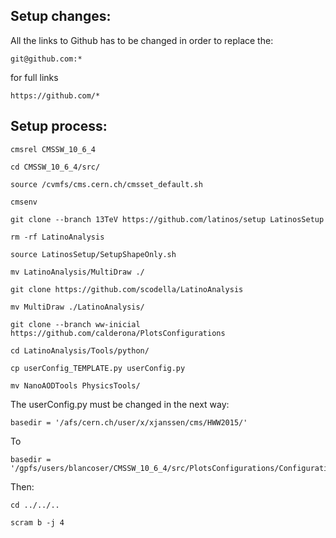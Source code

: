 ## Setup changes:

All the links to Github has to be changed in order to replace the:

```git@github.com:*```

 for full links 
 
 ```https://github.com/*```


## Setup process:

```
cmsrel CMSSW_10_6_4

cd CMSSW_10_6_4/src/

source /cvmfs/cms.cern.ch/cmsset_default.sh

cmsenv

git clone --branch 13TeV https://github.com/latinos/setup LatinosSetup

rm -rf LatinoAnalysis

source LatinosSetup/SetupShapeOnly.sh

mv LatinoAnalysis/MultiDraw ./

git clone https://github.com/scodella/LatinoAnalysis

mv MultiDraw ./LatinoAnalysis/

git clone --branch ww-inicial https://github.com/calderona/PlotsConfigurations

cd LatinoAnalysis/Tools/python/

cp userConfig_TEMPLATE.py userConfig.py

mv NanoAODTools PhysicsTools/

```
The userConfig.py must be changed in the next way:

```
basedir = '/afs/cern.ch/user/x/xjanssen/cms/HWW2015/'
```
To
```
basedir = '/gpfs/users/blancoser/CMSSW_10_6_4/src/PlotsConfigurations/Configurations/WW/Full2026_v6/'
```

Then:

``` 
cd ../../..

scram b -j 4

```
